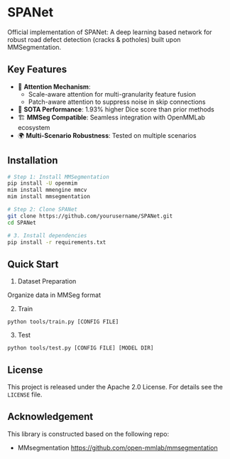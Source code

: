 # SPANet

Official implementation of SPANet: A deep learning based network for robust road defect detection (cracks & potholes) built upon MMSegmentation.

## Key Features
- 🎯 **Attention Mechanism**: 
  - Scale-aware attention for multi-granularity feature fusion
  - Patch-aware attention to suppress noise in skip connections
- 🚀 **SOTA Performance**: 1.93% higher Dice score than prior methods
- 🏗 **MMSeg Compatible**: Seamless integration with OpenMMLab ecosystem
- 🌍 **Multi-Scenario Robustness**: Tested on multiple scenarios

## Installation
```bash
# Step 1: Install MMSegmentation
pip install -U openmim
mim install mmengine mmcv
mim install mmsegmentation

# Step 2: Clone SPANet
git clone https://github.com/yourusername/SPANet.git
cd SPANet

# 3. Install dependencies
pip install -r requirements.txt
```

## Quick Start

1. Dataset Preparation

Organize data in MMSeg format

2. Train
```
python tools/train.py [CONFIG FILE]
```
3. Test
```
python tools/test.py [CONFIG FILE] [MODEL DIR]
```

## License

This project is released under the Apache 2.0 License. For details see the `LICENSE` file.

## Acknowledgement
This library is constructed based on the following repo:
- MMsegmentation https://github.com/open-mmlab/mmsegmentation

